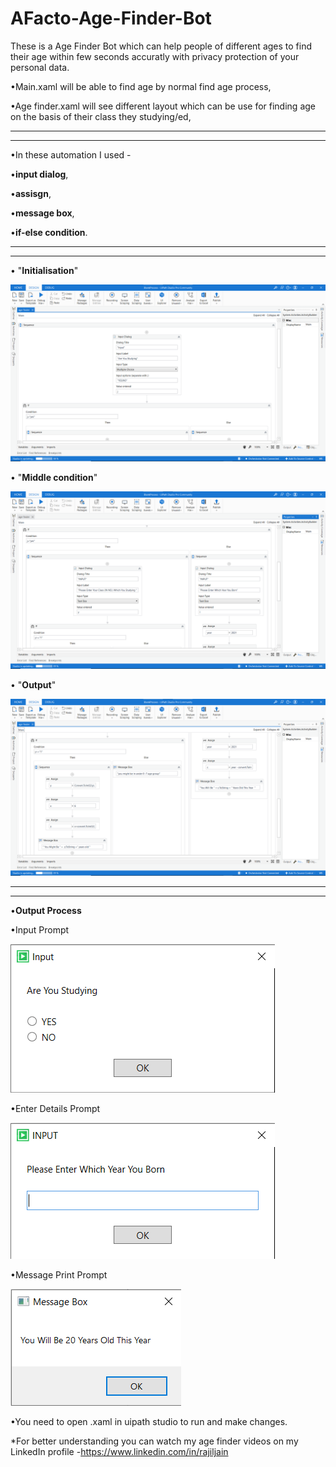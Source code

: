 # AFacto-Age-Finder-Bot

These is a Age Finder Bot which can help people of different ages to find their age within few seconds accuratly with privacy protection of your personal data.

•Main.xaml will be able to find age by normal find age process,

•Age finder.xaml will see different layout which can be use for finding age on the basis of their class they studying/ed,

******************************************************
******************************************************
•In these automation I used - 

•**input dialog**,

•**assisgn**,

•**message box**,

•**if-else condition**.

******************************************************
******************************************************

• "**Initialisation**"

![](images/Screenshot1.png)

• "**Middle condition**"

![](images/Screenshot2.png)

• "**Output**"

![](images/Screenshot3.png)

******************************************************
******************************************************

•**Output Process**

•Input Prompt

![](images/prompt1.png)

•Enter Details Prompt

![](images/prompt2.png)

•Message Print Prompt

![](images/prompt3.png)

•You need to open .xaml in uipath studio to run and make changes.

*For better understanding you can watch my age finder videos on my LinkedIn profile -https://www.linkedin.com/in/rajiljain
